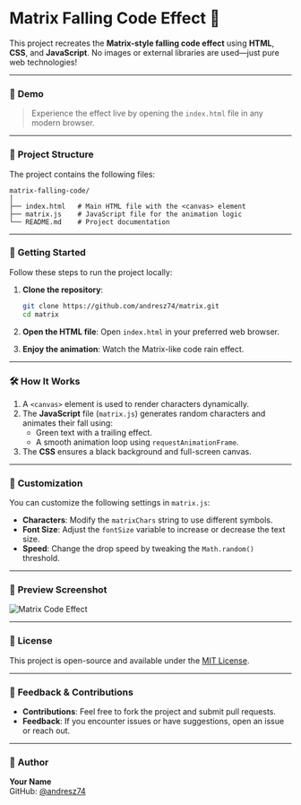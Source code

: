 # Matrix Falling Code Effect 🌌

This project recreates the **Matrix-style falling code effect** using **HTML**, **CSS**, and **JavaScript**. No images or external libraries are used—just pure web technologies!

---

### 🎥 **Demo**
> Experience the effect live by opening the `index.html` file in any modern browser.

---

### 📁 **Project Structure**

The project contains the following files:

```plaintext
matrix-falling-code/
│
├── index.html   # Main HTML file with the <canvas> element
├── matrix.js    # JavaScript file for the animation logic
└── README.md    # Project documentation
```

---

### 🚀 **Getting Started**

Follow these steps to run the project locally:

1. **Clone the repository**:
   ```bash
   git clone https://github.com/andresz74/matrix.git
   cd matrix
   ```

2. **Open the HTML file**:
   Open `index.html` in your preferred web browser.

3. **Enjoy the animation**:
   Watch the Matrix-like code rain effect.

---

### 🛠️ **How It Works**

1. A `<canvas>` element is used to render characters dynamically.
2. The **JavaScript** file (`matrix.js`) generates random characters and animates their fall using:
   - Green text with a trailing effect.
   - A smooth animation loop using `requestAnimationFrame`.
3. The **CSS** ensures a black background and full-screen canvas.

---

### 🎨 **Customization**

You can customize the following settings in `matrix.js`:

- **Characters**: Modify the `matrixChars` string to use different symbols.
- **Font Size**: Adjust the `fontSize` variable to increase or decrease the text size.
- **Speed**: Change the drop speed by tweaking the `Math.random()` threshold.

---

### 🌟 **Preview Screenshot**

![Matrix Code Effect](https://zenteno.org/public_assets/matrix-rain-2.png)

---

### 📄 **License**

This project is open-source and available under the [MIT License](LICENSE).

---

### 💬 **Feedback & Contributions**

- **Contributions**: Feel free to fork the project and submit pull requests.
- **Feedback**: If you encounter issues or have suggestions, open an issue or reach out.

---

### 🔗 **Author**

**Your Name**  
GitHub: [@andresz74](https://github.com/andresz74)  
